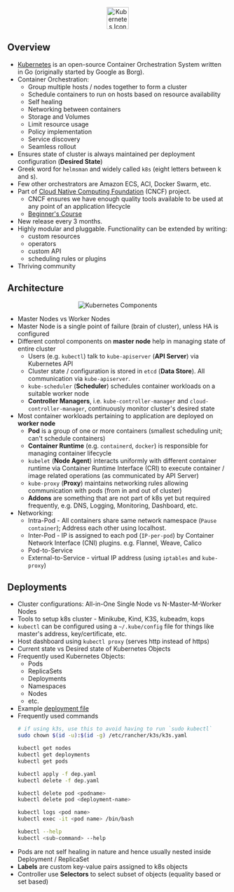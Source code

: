 <p align="center"><img height="50px" src="https://kubernetes.io/images/nav_logo2.svg" alt="Kubernetes Icon"></img></p>

## Overview

- [Kubernetes](https://kubernetes.io/) is an open-source Container Orchestration System written in Go (originally started by Google as Borg).
- Container Orchestration:
  * Group multiple hosts / nodes together to form a cluster
  * Schedule containers to run on hosts based on resource availability
  * Self healing
  * Networking between containers
  * Storage and Volumes
  * Limit resource usage
  * Policy implementation
  * Service discovery
  * Seamless rollout
- Ensures state of cluster is always maintained per deployment configuration (**Desired State**)
- Greek word for `helmsman` and widely called `k8s` (eight letters between k and s).
- Few other orchestrators are Amazon ECS, ACI, Docker Swarm, etc.
- Part of [Cloud Native Computing Foundation](https://www.cncf.io/) (CNCF) project.
  * CNCF ensures we have enough quality tools available to be used at any point of an application lifecycle
  * [Beginner's Course](https://www.edx.org/course/introduction-kubernetes-linuxfoundationx-lfs158x#!)
- New release every 3 months.
- Highly modular and pluggable. Functionality can be extended by writing:
  * custom resources
  * operators
  * custom API
  * scheduling rules or plugins
- Thriving community

## Architecture

<p align="center"><img src="https://d33wubrfki0l68.cloudfront.net/2475489eaf20163ec0f54ddc1d92aa8d4c87c96b/e7c81/images/docs/components-of-kubernetes.svg" alt="Kubernetes Components"></img></p>

- Master Nodes vs Worker Nodes
- Master Node is a single point of failure (brain of cluster), unless HA is configured
- Different control components on **master node** help in managing state of entire cluster
  * Users (e.g. `kubectl`) talk to `kube-apiserver` (**API Server**) via Kubernetes API
  * Cluster state / configuration is stored in `etcd` (**Data Store**). All communication via `kube-apiserver`.
  * `kube-scheduler` (**Scheduler**) schedules container workloads on a suitable worker node
  * **Controller Managers**, i.e. `kube-controller-manager` and `cloud-controller-manager`, continuously monitor cluster's desired state
- Most container workloads pertaining to application are deployed on **worker node**
  * **Pod** is a group of one or more containers (smallest scheduling unit; can't schedule containers)
  * **Container Runtime** (e.g. `containerd`, `docker`) is responsible for managing container lifecycle
  * `kubelet` (**Node Agent**) interacts uniformly with different container runtime via Container Runtime Interface (CRI) to execute container / image related operations (as communicated by API Server)
  * `kube-proxy` (**Proxy**) maintains networking rules allowing communication with pods (from in and out of cluster)
  * **Addons** are something that are not part of k8s yet but required frequently, e.g. DNS, Logging, Monitoring, Dashboard, etc.
- Networking:
  * Intra-Pod - All containers share same network namespace (`Pause container`); Address each other using localhost.
  * Inter-Pod - IP is assigned to each pod (`IP-per-pod`) by Container Network Interface (CNI) plugins. e.g. Flannel, Weave, Calico
  * Pod-to-Service
  * External-to-Service - virtual IP address (using `iptables` and `kube-proxy`)

## Deployments

- Cluster configurations: All-in-One Single Node vs N-Master-M-Worker Nodes
- Tools to setup k8s cluster - Minikube, Kind, K3S, kubeadm, kops
- `kubectl` can be configured using a `~/.kube/config` file for things like master's address, key/certificate, etc.
- Host dashboard using `kubectl proxy` (serves http instead of https)
- Current state vs Desired state of Kubernetes Objects
- Frequently used Kubernetes Objects:
  * Pods
  * ReplicaSets
  * Deployments
  * Namespaces
  * Nodes
  * etc.
- Example [deployment file](depa.yml)
- Frequently used commands
  ```bash
  # if using k3s, use this to avoid having to run `sudo kubectl`
  sudo chown $(id -u):$(id -g) /etc/rancher/k3s/k3s.yaml

  kubectl get nodes
  kubectl get deployments
  kubectl get pods
  
  kubectl apply -f dep.yaml
  kubectl delete -f dep.yaml

  kubectl delete pod <podname>
  kubectl delete pod <deployment-name>

  kubectl logs <pod name>
  kubectl exec -it <pod name> /bin/bash

  kubectl --help
  kubectl <sub-command> --help
  ```
- Pods are not self healing in nature and hence usually nested inside Deployment / ReplicaSet
- **Labels** are custom key-value pairs assigned to k8s objects
- Controller use **Selectors** to select subset of objects (equality based or set based)
